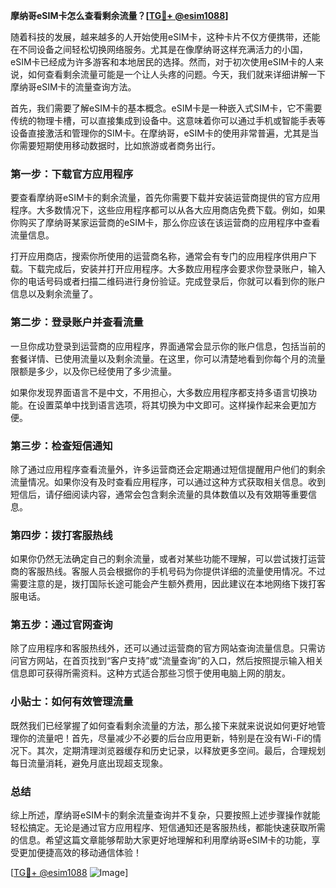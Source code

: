 **摩纳哥eSIM卡怎么查看剩余流量？[[TG💪+ @esim1088](https://t.me/s/esim1088)]**

随着科技的发展，越来越多的人开始使用eSIM卡，这种卡片不仅方便携带，还能在不同设备之间轻松切换网络服务。尤其是在像摩纳哥这样充满活力的小国，eSIM卡已经成为许多游客和本地居民的选择。然而，对于初次使用eSIM卡的人来说，如何查看剩余流量可能是一个让人头疼的问题。今天，我们就来详细讲解一下摩纳哥eSIM卡的流量查询方法。

首先，我们需要了解eSIM卡的基本概念。eSIM卡是一种嵌入式SIM卡，它不需要传统的物理卡槽，可以直接集成到设备中。这意味着你可以通过手机或智能手表等设备直接激活和管理你的SIM卡。在摩纳哥，eSIM卡的使用非常普遍，尤其是当你需要短期使用移动数据时，比如旅游或者商务出行。

### **第一步：下载官方应用程序**

要查看摩纳哥eSIM卡的剩余流量，首先你需要下载并安装运营商提供的官方应用程序。大多数情况下，这些应用程序都可以从各大应用商店免费下载。例如，如果你购买了摩纳哥某家运营商的eSIM卡，那么你应该在该运营商的应用程序中查看流量信息。

打开应用商店，搜索你所使用的运营商名称，通常会有专门的应用程序供用户下载。下载完成后，安装并打开应用程序。大多数应用程序会要求你登录账户，输入你的电话号码或者扫描二维码进行身份验证。完成登录后，你就可以看到你的账户信息以及剩余流量了。

### **第二步：登录账户并查看流量**

一旦你成功登录到运营商的应用程序，界面通常会显示你的账户信息，包括当前的套餐详情、已使用流量以及剩余流量。在这里，你可以清楚地看到你每个月的流量限额是多少，以及你已经使用了多少流量。

如果你发现界面语言不是中文，不用担心，大多数应用程序都支持多语言切换功能。在设置菜单中找到语言选项，将其切换为中文即可。这样操作起来会更加方便。

### **第三步：检查短信通知**

除了通过应用程序查看流量外，许多运营商还会定期通过短信提醒用户他们的剩余流量情况。如果你没有及时查看应用程序，可以通过这种方式获取相关信息。收到短信后，请仔细阅读内容，通常会包含剩余流量的具体数值以及有效期等重要信息。

### **第四步：拨打客服热线**

如果你仍然无法确定自己的剩余流量，或者对某些功能不理解，可以尝试拨打运营商的客服热线。客服人员会根据你的手机号码为你提供详细的流量使用情况。不过需要注意的是，拨打国际长途可能会产生额外费用，因此建议在本地网络下拨打客服电话。

### **第五步：通过官网查询**

除了应用程序和客服热线外，还可以通过运营商的官方网站查询流量信息。只需访问官方网站，在首页找到“客户支持”或“流量查询”的入口，然后按照提示输入相关信息即可获得所需资料。这种方式适合那些习惯于使用电脑上网的朋友。

### **小贴士：如何有效管理流量**

既然我们已经掌握了如何查看剩余流量的方法，那么接下来就来说说如何更好地管理你的流量吧！首先，尽量减少不必要的后台应用更新，特别是在没有Wi-Fi的情况下。其次，定期清理浏览器缓存和历史记录，以释放更多空间。最后，合理规划每日流量消耗，避免月底出现超支现象。

### **总结**

综上所述，摩纳哥eSIM卡的剩余流量查询并不复杂，只要按照上述步骤操作就能轻松搞定。无论是通过官方应用程序、短信通知还是客服热线，都能快速获取所需的信息。希望这篇文章能够帮助大家更好地理解和利用摩纳哥eSIM卡的功能，享受更加便捷高效的移动通信体验！

[[TG💪+ @esim1088](https://t.me/s/esim1088) ![Image](https://i.postimg.cc/4NQfJmqS/Snipaste-2025-05-13-00-14-12.png)]